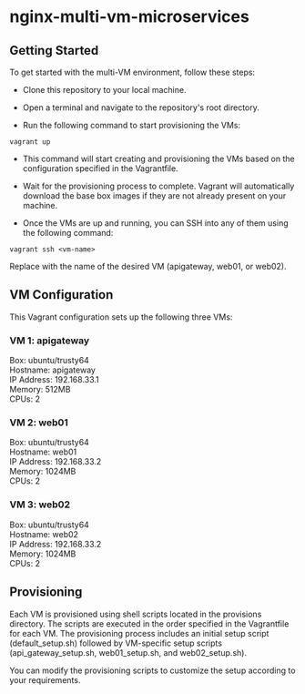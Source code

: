 # nginx-multi-vm-microservices

## Getting Started
To get started with the multi-VM environment, follow these steps:

- Clone this repository to your local machine.

- Open a terminal and navigate to the repository's root directory.

- Run the following command to start provisioning the VMs:

```
vagrant up
```

- This command will start creating and provisioning the VMs based on the configuration specified in the Vagrantfile.

- Wait for the provisioning process to complete. Vagrant will automatically download the base box images if they are not already present on your machine.

- Once the VMs are up and running, you can SSH into any of them using the following command:

```
vagrant ssh <vm-name>
```
Replace <vm-name> with the name of the desired VM (apigateway, web01, or web02).

   
  
## VM Configuration
  
 This Vagrant configuration sets up the following three VMs:

### VM 1: apigateway
Box: ubuntu/trusty64  
Hostname: apigateway  
IP Address: 192.168.33.1  
Memory: 512MB  
CPUs: 2  
  
### VM 2: web01
Box: ubuntu/trusty64  
Hostname: web01  
IP Address: 192.168.33.2  
Memory: 1024MB  
CPUs: 2  
  
### VM 3: web02
Box: ubuntu/trusty64  
Hostname: web02  
IP Address: 192.168.33.2  
Memory: 1024MB  
CPUs: 2  

   
  
## Provisioning
Each VM is provisioned using shell scripts located in the provisions directory. The scripts are executed in the order specified in the Vagrantfile for each VM. The provisioning process includes an initial setup script (default_setup.sh) followed by VM-specific setup scripts (api_gateway_setup.sh, web01_setup.sh, and web02_setup.sh).

You can modify the provisioning scripts to customize the setup according to your requirements.


